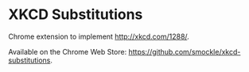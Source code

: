 XKCD Substitutions
==================

Chrome extension to implement http://xkcd.com/1288/.

Available on the Chrome Web Store: https://github.com/smockle/xkcd-substitutions.
